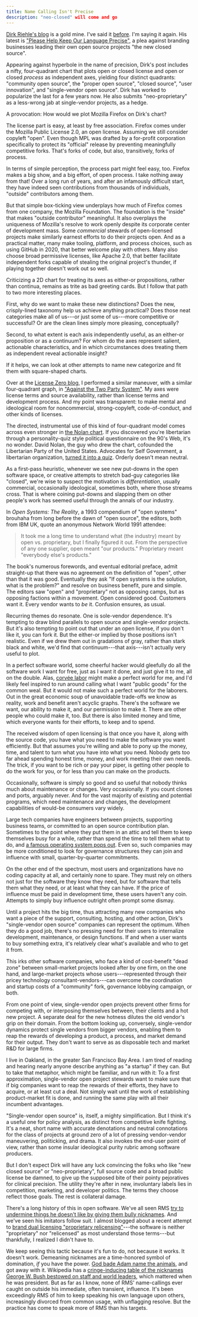 ```yaml
---
title: Name Calling Isn't Precise
description: "neo-closed" will come and go
---
```


[Dirk Riehle's blog](https://dirkriehle.com/) is a gold mine.  I've said it [before](https://writing.kemitchell.com/2020/02/27/Ethics-Mess.html).  I'm saying it again.  His latest is ["Please Help Keep Our Language Precise"](https://dirkriehle.com/2020/03/12/please-help-keep-our-language-precise-single-vendor-open-source-is-neo-proprietary-source-not-closed-source/), a plea against branding businesses leading their own open source projects "the new closed source".

Appearing against hyperbole in the name of precision, Dirk's post includes a nifty, four-quadrant chart that plots open or closed license and open or closed _process_ as independent axes, yielding four distinct quadrants: "community open source", the "proper open source", "closed source", "user innovation", and "single-vendor open source".  Dirk has worked to popularize the last for a few years now.  He also submits "neo-proprietary" as a less-wrong jab at single-vendor projects, as a hedge.

A provocation: How would we plot Mozilla Firefox on Dirk's chart?

The license part is easy, at least by free association.  Firefox comes under the Mozilla Public License 2.0, an open license.  Assuming we still consider copyleft "open".  Even though MPL was drafted by a for-profit corporation specifically to protect its "official" release by preventing meaningfully competitive forks.  That's forks of code, but also, transitively, forks of process.

In terms of simple perception, the process part might feel easy, too.  Firefox makes a big show, and a big effort, of open process.  I take nothing away from that!  Over a long run of years, and after an infamously difficult start, they have indeed seen contributions from thousands of individuals, "outside" contributors among them.

But that simple box-ticking view underplays how much of Firefox comes from one company, the Mozilla Foundation.  The foundation is the "inside" that makes "outside contributor" meaningful.  It also overplays the uniqueness of Mozilla's resolve to work openly despite its corporate center of development mass.  Some _commercial_ stewards of open-licensed projects make similarly earnest efforts to do their projects open.  And as a practical matter, many make tooling, platform, and process choices, such as using GitHub in 2020, that better welcome play with others.  Many also choose broad permissive licenses, like Apache 2.0, that better facilitate independent forks capable of stealing the original project's thunder, if playing together doesn't work out so well.

Criticizing a 2D chart for treating its axes as either-or propositions, rather than continua, remains as trite as bad greeting cards.  But I follow that path to two more interesting places.

First, why do we want to make these new distinctions?  Does the new, crisply-lined taxonomy help us achieve anything practical?  Does those neat categories make all of us---or just some of us---more competitive or successful?  Or are the clean lines simply more pleasing, conceptually?

Second, to what extent is each axis independently useful, as an either-or proposition or as a continuum?  For whom do the axes represent salient, actionable characteristics, and in which circumstances does treating them as independent reveal actionable insight?

If it helps, we can look at other attempts to name new categorize and fit them with square-shaped charts.

Over at the [License Zero blog](https://blog.licensezero.com), I performed a similar maneuver, with a similar four-quadrant graph, in ["Against the Two Party System"](https://blog.licensezero.com/2018/09/16/two-party.html).  My axes were license terms and source availability, rather than license terms and development process.  And my point was transparent: to make mental and ideological room for noncommercial, strong-copyleft, code-of-conduct, and other kinds of licenses.

The directed, instrumental use of this kind of four-quadrant model comes across even stronger in [the Nolan chart](https://en.wikipedia.org/wiki/Nolan_Chart).  If you discovered you're libertarian through a personality-quiz style political questionnaire on the 90's Web, it's no wonder.  David Nolan, the guy who drew the chart, cofounded the Libertarian Party of the United States.  Advocates for Self Government, a libertarian organization, [turned it into a quiz](https://en.wikipedia.org/wiki/World%27s_Smallest_Political_Quiz).  Orderly doesn't mean neutral.

As a first-pass heuristic, whenever we see new put-downs in the open software space, or creative attempts to stretch bad-guy categories like "closed", we're wise to suspect the motivation is _differentiation_, usually commercial, occasionally ideological, sometimes both, where those streams cross.  That is where coining put-downs and slapping them on other people's work has seemed useful through the annals of our industry.

In _Open Systems: The Reality_, a 1993 compendium of "open systems" brouhaha from long before the dawn of "open source", the editors, both from IBM UK, quote an anonymous Network World 1991 attendee:

> It took me a long time to understand what (the industry) meant by open vs. proprietary, but I finally figured it out.  From the perspective of any one supplier, open meant "our products."  Proprietary meant "everybody else's products."

The book's numerous forewords, and eventual editorial preface, admit straight-up that there was no agreement on the definition of "open", other than that it was good.  Eventually they ask "If open systems is the solution, what is the problem?" and resolve on business benefit, pure and simple.  The editors saw "open" and "proprietary" not as opposing camps, but as opposing factions within a movement.  Open considered good.  Customers want it.  Every vendor wants to _be_ it.  Confusion ensures, as usual.

Recurring themes do resonate.  One is sole-vendor dependence.  It's tempting to draw blind parallels to open source and single-vendor projects.  But it's also tempting to point out that under an open license, if you don't like it, you can fork it.  But the either-or implied by those positions isn't realistic.  Even if we drew them out in gradations of gray, rather than stark black and white, we'd find that continuum---that axis---isn't actually very useful to plot.

In a perfect software world, some cheerful hacker would gleefully do all the software work I want for free, just as I want it done, and just give it to me, all on the double.  Alas, [corvée labor](https://en.wikipedia.org/wiki/Corvée) might make a perfect world for me, and I'd likely feel inspired to run around calling what I want "public goods" for the common weal.  But it would not make such a perfect world for the laborers.  Out in the great economic soup of unavoidable trade-offs we know as reality, work and benefit aren't acyclic graphs.  There's the software we want, our ability to make it, and our permission to make it.  There are other people who could make it, too.  But there is also limited money and time, which everyone wants for their efforts, to keep and to spend.

The received wisdom of open licensing is that once you have it, along with the source code, you have what you need to make the software you want efficiently.  But that assumes you're willing and able to pony up the money, time, and talent to turn what you have into what you need.  Nobody gets too far ahead spending honest time, money, and work meeting their own needs.  The trick, if you want to be rich or pay your piper, is getting other people to do the work for you, or for less than you can make on the products.

Occasionally, software is simply so good and so useful that nobody thinks much about maintenance or changes.  Very occasionally.  If you count clones and ports, arguably never.  And for the vast majority of existing and potential programs, which need maintenance and changes, the development capabilities of would-be consumers vary widely.

Large tech companies have engineers between projects, supporting business teams, or committed to an open source contribution plan.  Sometimes to the point where they put them in an attic and tell them to keep themselves busy for a while, rather than spend the time to tell them what to do, and [a famous operating system pops out](https://www.princeton.edu/~hos/frs122/unixhist/finalhis.htm).  Even so, such companies may be more conditioned to look for governance structures they can join and influence with small, quarter-by-quarter commitments.

On the other end of the spectrum, most users and organizations have no coding capacity at all, and certainly none to spare.  They must rely on others not just for the software they know they need, but for software that tells them what they need, or at least what they can have.  If the price of influence must be paid in development time, these users haven't any coin.  Attempts to simply buy influence outright often prompt some dismay.

Until a project hits the big time, thus attracting many new companies who want a piece of the support, consulting, hosting, and other action, Dirk's "single-vendor open source" companies can represent the optimum.  When they do a good job, there's no pressing need for their users to internalize development, maintenance, or design functions.  If and when a user wants to buy something extra, it's relatively clear what's available and who to get it from.

This irks other software companies, who face a kind of cost-benefit "dead zone" between small-market projects looked after by one firm, on the one hand, and large-market projects whose users---represented through their pricey technology consultant-vendors---can overcome the coordination and startup costs of a "community" fork, governance lobbying campaign, or both.

From one point of view, single-vendor open projects prevent other firms for competing with, or interposing themselves between, their clients and a hot new project.  A separate deal for the new hotness dilutes the old vendor's grip on their domain.  From the bottom looking up, conversely, single-vendor dynamics protect single vendors from bigger vendors, enabling them to reap the rewards of developing a product, a process, and market demand for their output.  They don't want to serve as as disposable tech and market R&D for large firms.

I live in Oakland, in the greater San Francisco Bay Area.  I am tired of reading and hearing nearly anyone describe anything as "a startup" if they can.  But to take that metaphor, which might be familiar, and run with it: To a first approximation, single-vendor open project stewards want to make sure that if big companies want to reap the rewards of their efforts, they have to acquire, or at least cut a deal.  Not simply wait until the work of establishing product-market fit is done, and running the same play with all their incumbent advantages.

"Single-vendor open source" is, itself, a mighty simplification.  But I think it's a useful one for policy analysis, as distinct from competitive knife fighting.  It's a neat, short name with accurate denotations and neutral connotations for the class of projects at ground zero of a lot of pressing vendor-vendor maneuvering, politicking, and drama.  It also invokes the end-user point of view, rather than some insular ideological purity rubric among software producers.

But I don't expect Dirk will have any luck convincing the folks who like "new closed source" or "neo-proprietary", full source code and a broad public license be damned, to give up the supposed bite of their pointy pejoratives for clinical precision.  The utility they're after in new, involuntary labels lies in competition, marketing, and developer politics.  The terms they choose reflect those goals.  The rest is collateral damage.

There's a long history of this in open software.  We've all seen RMS [try to undermine things he doesn't like by giving them bully nicknames](https://www.gnu.org/philosophy/words-to-avoid.html).  And we've seen his imitators follow suit.  I almost blogged about a recent attempt to [brand dual licensing "proprietary relicensing"](https://sfconservancy.org/blog/2020/jan/06/copyleft-equality/)---the software is neither "proprietary" nor "relicensed" as most understand those terms---but thankfully, I realized I didn't have to.

We keep seeing this tactic because it's fun to do, not because it works.  It doesn't work.  Demeaning nicknames are a time-honored symbol of domination, _if_ you have the power.  [God bade Adam name the animals](https://www.kingjamesbibleonline.org/Genesis-2-19/), and got away with it.  Wikipedia has a [cringe-inducing table of the nicknames George W. Bush bestowed on staff and world leaders](https://en.wikipedia.org/wiki/List_of_nicknames_used_by_George_W._Bush), which mattered when he was president.  But as far as I know, none of RMS' name-callings ever caught on outside his immediate, often transient, influence.  It's been exceedingly RMS of him to keep speaking his own language upon others, increasingly divorced from common usage, with unflagging resolve.  But the practice has come to speak more of RMS than his targets.
